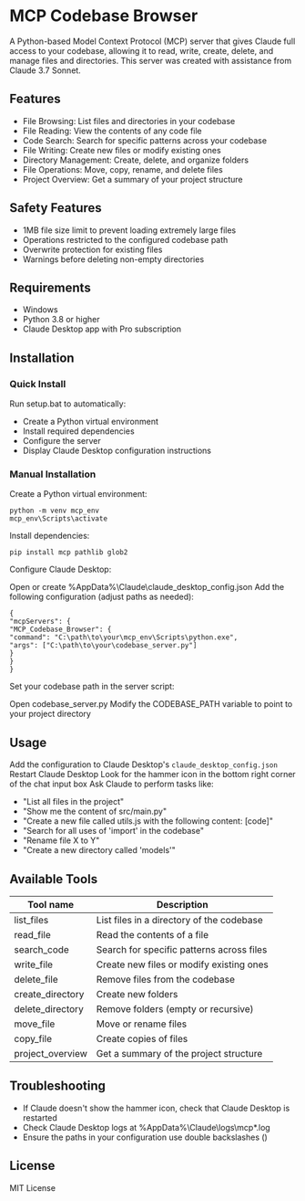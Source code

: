 # MCP Codebase Browser
A Python-based Model Context Protocol (MCP) server that gives Claude full access to your codebase, allowing it to read, write, create, delete, and manage files and directories. This server was created with assistance from Claude 3.7 Sonnet.
## Features
* File Browsing: List files and directories in your codebase
* File Reading: View the contents of any code file
* Code Search: Search for specific patterns across your codebase
* File Writing: Create new files or modify existing ones
* Directory Management: Create, delete, and organize folders
* File Operations: Move, copy, rename, and delete files
* Project Overview: Get a summary of your project structure
## Safety Features
* 1MB file size limit to prevent loading extremely large files
* Operations restricted to the configured codebase path
* Overwrite protection for existing files
* Warnings before deleting non-empty directories
## Requirements
* Windows
* Python 3.8 or higher
* Claude Desktop app with Pro subscription
## Installation
### Quick Install

Run setup.bat to automatically:

* Create a Python virtual environment
* Install required dependencies
* Configure the server
* Display Claude Desktop configuration instructions



### Manual Installation

Create a Python virtual environment:
```
python -m venv mcp_env
mcp_env\Scripts\activate
```
Install dependencies:
```
pip install mcp pathlib glob2
```
Configure Claude Desktop:

Open or create %AppData%\Claude\claude_desktop_config.json
Add the following configuration (adjust paths as needed):
```
{
"mcpServers": {
"MCP_Codebase_Browser": {
"command": "C:\path\to\your\mcp_env\Scripts\python.exe",
"args": ["C:\path\to\your\codebase_server.py"]
}
}
}
```


Set your codebase path in the server script:

Open codebase_server.py
Modify the CODEBASE_PATH variable to point to your project directory



## Usage

Add the configuration to Claude Desktop's `claude_desktop_config.json`
Restart Claude Desktop
Look for the hammer icon in the bottom right corner of the chat input box
Ask Claude to perform tasks like:

* "List all files in the project"
* "Show me the content of src/main.py"
* "Create a new file called utils.js with the following content: [code]"
* "Search for all uses of 'import' in the codebase"
* "Rename file X to Y"
* "Create a new directory called 'models'"



## Available Tools
Tool name       | Description
----------------|--------------------------------------------------
list_files      | List files in a directory of the codebase
read_file       | Read the contents of a file
search_code     | Search for specific patterns across files
write_file      | Create new files or modify existing ones
delete_file     | Remove files from the codebase
create_directory| Create new folders
delete_directory| Remove folders (empty or recursive)
move_file       | Move or rename files
copy_file       | Create copies of files
project_overview| Get a summary of the project structure

## Troubleshooting
* If Claude doesn't show the hammer icon, check that Claude Desktop is restarted
* Check Claude Desktop logs at %AppData%\Claude\logs\mcp*.log
* Ensure the paths in your configuration use double backslashes (\)
## License
MIT License